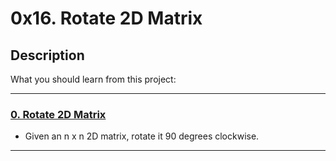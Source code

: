 # 0x16. Rotate 2D Matrix

## Description

What you should learn from this project:

---

### [0. Rotate 2D Matrix](./0-rotate_2d_matrix.py)

* Given an n x n 2D matrix, rotate it 90 degrees clockwise.

---
